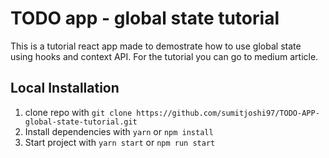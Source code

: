 # TODO app - global state tutorial

This is a tutorial react app made to demostrate how to use global state using hooks and context API.
For the tutorial you can go to medium article.

## Local Installation

1. clone repo with `git clone https://github.com/sumitjoshi97/TODO-APP-global-state-tutorial.git`
2. Install dependencies with `yarn` or `npm install`
3. Start project with `yarn start` or `npm run start`
